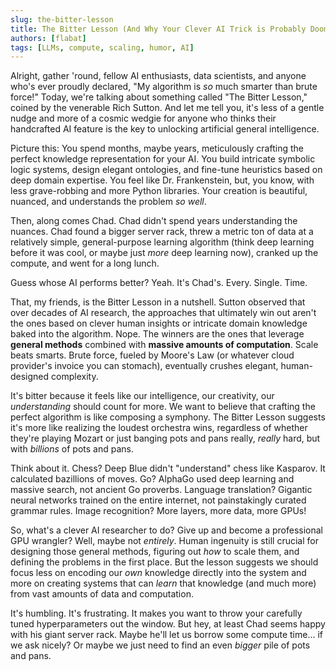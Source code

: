```yaml
---
slug: the-bitter-lesson
title: The Bitter Lesson (And Why Your Clever AI Trick is Probably Doomed)
authors: [flabat]
tags: [LLMs, compute, scaling, humor, AI]
---
```


Alright, gather 'round, fellow AI enthusiasts, data scientists, and anyone who's ever proudly declared, "My algorithm is *so* much smarter than brute force!" Today, we're talking about something called "The Bitter Lesson," coined by the venerable Rich Sutton. And let me tell you, it's less of a gentle nudge and more of a cosmic wedgie for anyone who thinks their handcrafted AI feature is the key to unlocking artificial general intelligence.

Picture this: You spend months, maybe years, meticulously crafting the perfect knowledge representation for your AI. You build intricate symbolic logic systems, design elegant ontologies, and fine-tune heuristics based on deep domain expertise. You feel like Dr. Frankenstein, but, you know, with less grave-robbing and more Python libraries. Your creation is beautiful, nuanced, and understands the problem *so well*.

Then, along comes Chad. Chad didn't spend years understanding the nuances. Chad found a bigger server rack, threw a metric ton of data at a relatively simple, general-purpose learning algorithm (think deep learning before it was cool, or maybe just *more* deep learning now), cranked up the compute, and went for a long lunch.

Guess whose AI performs better? Yeah. It's Chad's. Every. Single. Time.

That, my friends, is the Bitter Lesson in a nutshell. Sutton observed that over decades of AI research, the approaches that ultimately win out aren't the ones based on clever human insights or intricate domain knowledge baked into the algorithm. Nope. The winners are the ones that leverage **general methods** combined with **massive amounts of computation**. Scale beats smarts. Brute force, fueled by Moore's Law (or whatever cloud provider's invoice you can stomach), eventually crushes elegant, human-designed complexity.

It's bitter because it feels like our intelligence, our creativity, our *understanding* should count for more. We want to believe that crafting the perfect algorithm is like composing a symphony. The Bitter Lesson suggests it's more like realizing the loudest orchestra wins, regardless of whether they're playing Mozart or just banging pots and pans really, *really* hard, but with *billions* of pots and pans.

Think about it. Chess? Deep Blue didn't "understand" chess like Kasparov. It calculated bazillions of moves. Go? AlphaGo used deep learning and massive search, not ancient Go proverbs. Language translation? Gigantic neural networks trained on the entire internet, not painstakingly curated grammar rules. Image recognition? More layers, more data, more GPUs!

So, what's a clever AI researcher to do? Give up and become a professional GPU wrangler? Well, maybe not *entirely*. Human ingenuity is still crucial for designing those general methods, figuring out *how* to scale them, and defining the problems in the first place. But the lesson suggests we should focus less on encoding our *own* knowledge directly into the system and more on creating systems that can *learn* that knowledge (and much more) from vast amounts of data and computation.

It's humbling. It's frustrating. It makes you want to throw your carefully tuned hyperparameters out the window. But hey, at least Chad seems happy with his giant server rack. Maybe he'll let us borrow some compute time... if we ask nicely? Or maybe we just need to find an even *bigger* pile of pots and pans.
